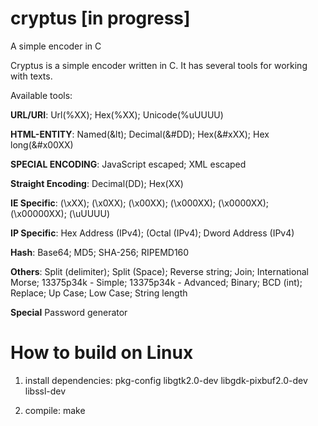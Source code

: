 # cryptus [in progress]
A simple encoder in C

Cryptus is a simple encoder written in C. It has several tools for working with texts.

Available tools:

**URL/URI**: Url(%XX); Hex(%XX); Unicode(%uUUUU)

**HTML-ENTITY**: Named(&lt); Decimal(&#DD); Hex(&#xXX); Hex long(&#x00XX)

**SPECIAL ENCODING**: JavaScript escaped; XML escaped

**Straight Encoding**: Decimal(DD); Hex(XX)

**IE Specific**: (\\xXX); (\\x0XX); (\\x00XX); (\\x000XX); (\\x0000XX); (\\x00000XX); (\\uUUUU)

**IP Specific**: Hex Address (IPv4); (Octal (IPv4); Dword Address (IPv4)

**Hash**: Base64; MD5; SHA-256; RIPEMD160

**Others**: Split (delimiter); Split (Space); Reverse string; Join; International Morse; 13375p34k - Simple; 
13375p34k - Advanced; Binary; BCD (int); Replace; Up Case; Low Case; String length

**Special**
Password generator

# How to build on Linux

1. install dependencies: pkg-config libgtk2.0-dev libgdk-pixbuf2.0-dev libssl-dev

2. compile: make

